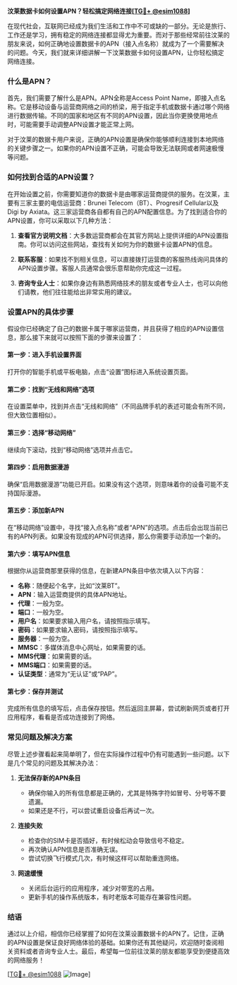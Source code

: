 **汶莱数据卡如何设置APN？轻松搞定网络连接[[TG💪+ @esim1088](https://t.me/s/esim1088)]**

在现代社会，互联网已经成为我们生活和工作中不可或缺的一部分。无论是旅行、工作还是学习，拥有稳定的网络连接都显得尤为重要。而对于那些经常前往汶莱的朋友来说，如何正确地设置数据卡的APN（接入点名称）就成为了一个需要解决的问题。今天，我们就来详细讲解一下汶莱数据卡如何设置APN，让你轻松搞定网络连接。

### 什么是APN？

首先，我们需要了解什么是APN。APN全称是Access Point Name，即接入点名称。它是移动设备与运营商网络之间的桥梁，用于指定手机或数据卡通过哪个网络进行数据传输。不同的国家和地区有不同的APN设置，因此当你更换使用地点时，可能需要手动调整APN设置才能正常上网。

对于汶莱的数据卡用户来说，正确的APN设置是确保你能够顺利连接到本地网络的关键步骤之一。如果你的APN设置不正确，可能会导致无法联网或者网速极慢等问题。

### 如何找到合适的APN设置？

在开始设置之前，你需要知道你的数据卡是由哪家运营商提供的服务。在汶莱，主要有三家主要的电信运营商：Brunei Telecom（BT）、Progresif Cellular以及Digi by Axiata。这三家运营商各自都有自己的APN配置信息。为了找到适合你的APN设置，你可以采取以下几种方法：

1. **查看官方说明文档**：大多数运营商都会在其官方网站上提供详细的APN设置指南。你可以访问这些网站，查找有关如何为你的数据卡设置APN的信息。
   
2. **联系客服**：如果找不到相关信息，可以直接拨打运营商的客服热线询问具体的APN设置步骤。客服人员通常会很乐意帮助你完成这一过程。

3. **咨询专业人士**：如果你身边有熟悉网络技术的朋友或者专业人士，也可以向他们请教，他们往往能给出非常实用的建议。

### 设置APN的具体步骤

假设你已经确定了自己的数据卡属于哪家运营商，并且获得了相应的APN设置信息，那么接下来就可以按照下面的步骤来设置了：

#### 第一步：进入手机设置界面
打开你的智能手机或平板电脑，点击“设置”图标进入系统设置页面。

#### 第二步：找到“无线和网络”选项
在设置菜单中，找到并点击“无线和网络”（不同品牌手机的表述可能会有所不同，但大致位置相似）。

#### 第三步：选择“移动网络”
继续向下滚动，找到“移动网络”选项并点击它。

#### 第四步：启用数据漫游
确保“启用数据漫游”功能已开启。如果没有这个选项，则意味着你的设备可能不支持国际漫游。

#### 第五步：添加新APN
在“移动网络”设置中，寻找“接入点名称”或者“APN”的选项。点击后会出现当前已有的APN列表。如果没有现成的APN可供选择，那么你需要手动添加一个新的。

#### 第六步：填写APN信息
根据你从运营商那里获得的信息，在新建APN条目中依次填入以下内容：
- **名称**：随便起个名字，比如“汶莱BT”。
- **APN**：输入运营商提供的具体APN地址。
- **代理**：一般为空。
- **端口**：一般为空。
- **用户名**：如果要求输入用户名，请按照指示填写。
- **密码**：如果要求输入密码，请按照指示填写。
- **服务器**：一般为空。
- **MMSC**：多媒体消息中心网址，如果需要的话。
- **MMS代理**：如果需要的话。
- **MMS端口**：如果需要的话。
- **认证类型**：通常为“无认证”或“PAP”。

#### 第七步：保存并测试
完成所有信息的填写后，点击保存按钮。然后返回主屏幕，尝试刷新网页或者打开应用程序，看看是否成功连接到了网络。

### 常见问题及解决方案

尽管上述步骤看起来简单明了，但在实际操作过程中仍有可能遇到一些问题。以下是几个常见的问题及其解决办法：

1. **无法保存新的APN条目**
   - 确保你输入的所有信息都是正确的，尤其是特殊字符如冒号、分号等不要遗漏。
   - 如果还是不行，可以尝试重启设备后再试一次。

2. **连接失败**
   - 检查你的SIM卡是否插好，有时候松动会导致信号不稳定。
   - 再次确认APN信息是否准确无误。
   - 尝试切换飞行模式几次，有时候这样可以帮助重连网络。

3. **网速缓慢**
   - 关闭后台运行的应用程序，减少对带宽的占用。
   - 更新手机的操作系统版本，有时老版本可能存在兼容性问题。

### 结语

通过以上介绍，相信你已经掌握了如何在汶莱设置数据卡的APN了。记住，正确的APN设置是保证良好网络体验的基础。如果你还有其他疑问，欢迎随时查阅相关资料或者咨询专业人士。最后，希望每一位前往汶莱的朋友都能享受到便捷高效的网络服务！

[[TG💪+ @esim1088](https://t.me/s/esim1088) ![Image](https://i.postimg.cc/4NQfJmqS/Snipaste-2025-05-13-00-14-12.png)]